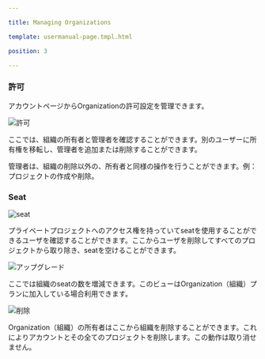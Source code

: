 ---
title: Managing Organizations
template: usermanual-page.tmpl.html
position: 3
---

### 許可

アカウントページからOrganizationの許可設定を管理できます。

![許可][1]

ここでは、組織の所有者と管理者を確認することができます。別のユーザーに所有権を移転し、管理者を追加または削除することができます。

管理者は、組織の削除以外の、所有者と同様の操作を行うことができます。例：プロジェクトの作成や削除。

### Seat

![seat][2]

プライベートプロジェクトへのアクセス権を持っていてseatを使用することができるユーザを確認することができます。ここからユーザを削除してすべてのプロジェクトから取り除き、seatを空けることができます。

![アップグレード][3]

ここでは組織のseatの数を増減できます。このビューはOrganization（組織）プランに加入している場合利用できます。

![削除][4]

Organization（組織）の所有者はここから組織を削除することができます。これによりアカウントとその全てのプロジェクトを削除します。この動作は取り消せません。

[1]: /images/user-manual/organizations/permissions.png "Permissions"
[2]: /images/user-manual/organizations/seats.png "Seats"
[3]: /images/user-manual/organizations/upgrade.png "Upgrade"
[4]: /images/user-manual/organizations/delete.png "Delete"

